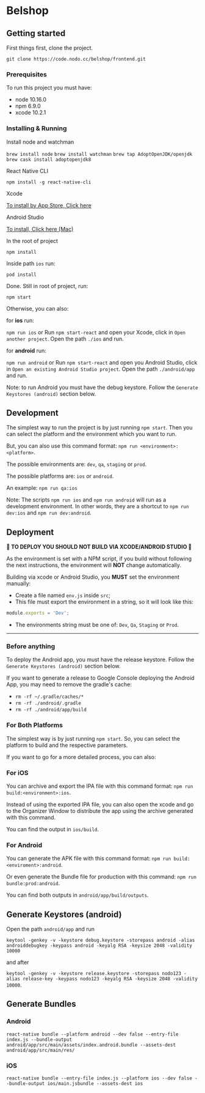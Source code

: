# Belshop

## Getting started

First things first, clone the project.

`git clone https://code.nodo.cc/belshop/frontend.git`

### Prerequisites

To run this project you must have:

* node 10.16.0
* npm 6.9.0
* xcode 10.2.1

### Installing & Running

Install node and watchman

`brew install node`
`brew install watchman`
`brew tap AdoptOpenJDK/openjdk`
`brew cask install adoptopenjdk8`

React Native CLI

`npm install -g react-native-cli`

Xcode

[To install by App Store, Click here](https://itunes.apple.com/us/app/xcode/id497799835?mt=12)

Android Studio

[To install, Click here (Mac)](https://dl.google.com/dl/android/studio/install/3.5.0.21/android-studio-ide-191.5791312-mac.dmg)

In the root of project

`npm install`

Inside path `ios` run:

`pod install`

Done. Still in root of project, run:

`npm start`

Otherwise, you can also:

for **ios** run:

`npm run ios` or
Run `npm start-react` and open your Xcode, click in `Open another project`. Open the path `./ios` and run.

for **android** run:

`npm run android` or
Run `npm start-react` and open you Android Studio, click in `Open an existing Android Studio project`. Open the path `./android/app` and run.

Note: to run Android you must have the debug keystore. Follow the `Generate Keystores (android)` section below.

## Development

The simplest way to run the project is by just running `npm start`. Then you can select the platform and the environment which you want to run.

But, you can also use this command format: `npm run <environment>:<platform>`.

The possible environments are: `dev`, `qa`, `staging` or `prod`.

The possible platforms are: `ios` or `android`.

An example: `npm run qa:ios`

Note: The scripts `npm run ios` and `npm run android` will run as a development environment. In other words, they are a shortcut to `npm run dev:ios` and `npm run dev:android`.

## Deployment

**🚨 TO DEPLOY YOU SHOULD NOT BUILD VIA XCODE/ANDROID STUDIO 🚨**

As the environment is set with a NPM script, if you build without following the next instructions, the environment will **NOT** change automatically.

Building via xcode or Android Studio, you **MUST** set the environment manually:
* Create a file named `env.js` inside `src`;
* This file must export the environment in a string, so it will look like this:
```javascript
module.exports = 'Dev';
```
* The environments string must be one of: `Dev`, `Qa`, `Staging` or `Prod`.

---

### Before anything

To deploy the Android app, you must have the release keystore. Follow the `Generate Keystores (android)` section below.

If you want to generate a release to Google Console deploying the Android App, you may need to remove the gradle's cache:
* `rm -rf ~/.gradle/caches/*`
* `rm -rf ./android/.gradle`
* `rm -rf ./android/app/build`

### For Both Platforms

The simplest way is by just running `npm start`. So, you can select the platform to build and the respective parameters.

If you want to go for a more detailed process, you can also:

### For iOS

You can archive and export the IPA file with this command format: `npm run build:<environment>:ios`.

Instead of using the exported IPA file, you can also open the xcode and go to the Organizer Window to distribute the app using the archive generated with this command.

You can find the output in `ios/build`.

### For Android

You can generate the APK file with this command format: `npm run build:<enviroment>:android`.

Or even generate the Bundle file for production with this command: `npm run bundle:prod:android`.

You can find both outputs in `android/app/build/outputs`.

## Generate Keystores (android)

Open the path `android/app` and run

`keytool -genkey -v -keystore debug.keystore -storepass android -alias androiddebugkey -keypass android -keyalg RSA -keysize 2048 -validity 10000`

and after

`keytool -genkey -v -keystore release.keystore -storepass nodo123 -alias release-key -keypass nodo123 -keyalg RSA -keysize 2048 -validity 10000`.

## Generate Bundles

### Android

`react-native bundle --platform android --dev false --entry-file index.js --bundle-output android/app/src/main/assets/index.android.bundle --assets-dest android/app/src/main/res/`

### iOS

`react-native bundle --entry-file index.js --platform ios --dev false --bundle-output ios/main.jsbundle --assets-dest ios`
